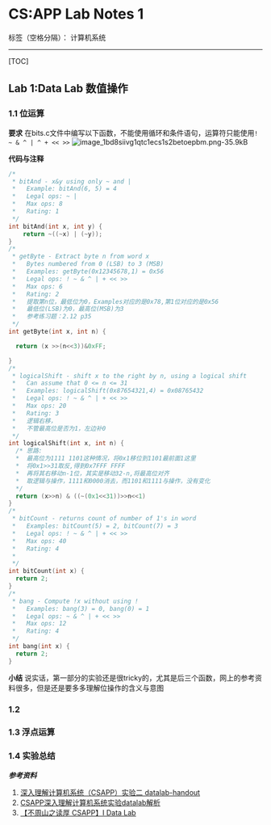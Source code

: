 # CS:APP Lab Notes 1

标签（空格分隔）： 计算机系统

---

[TOC]

## Lab 1:Data Lab 数值操作
### 1.1 位运算
**要求** 
在bits.c文件中编写以下函数，不能使用循环和条件语句，运算符只能使用```! ~ & ^ | ^ + << >>```
![image_1bd8siivg1qtc1ecs1s2betoepbm.png-35.9kB][1]

**代码与注释**
``` c
/* 
 * bitAnd - x&y using only ~ and | 
 *   Example: bitAnd(6, 5) = 4
 *   Legal ops: ~ |
 *   Max ops: 8
 *   Rating: 1
 */
int bitAnd(int x, int y) {
    return ~((~x) | (~y));
}
/* 
 * getByte - Extract byte n from word x
 *   Bytes numbered from 0 (LSB) to 3 (MSB)
 *   Examples: getByte(0x12345678,1) = 0x56
 *   Legal ops: ! ~ & ^ | + << >>
 *   Max ops: 6
 *   Rating: 2
 *   提取第n位，最低位为0，Examples对应的是0x78,第1位对应的是0x56
 *   最低位(LSB)为0，最高位(MSB)为3
 *   参考练习题：2.12 p35
 */
int getByte(int x, int n) {

  return (x >>(n<<3))&0xFF;

}
/* 
 * logicalShift - shift x to the right by n, using a logical shift
 *   Can assume that 0 <= n <= 31
 *   Examples: logicalShift(0x87654321,4) = 0x08765432
 *   Legal ops: ! ~ & ^ | + << >>
 *   Max ops: 20
 *   Rating: 3
 *   逻辑右移，
 *   不管最高位是否为1，左边补0
 */
int logicalShift(int x, int n) {
  /* 思路:
  *  最高位为1111 1101这种情况，将0x1移位到1101最前面1这里
  *  将0x1>>31取反,得到0x7FFF FFFF
  *  再将其右移动n-1位，其实是移动32-n,将最高位对齐
  *  取逻辑与操作，1111和0000消去，而1101和1111与操作，没有变化
  */
  return (x>>n) & ((~(0x1<<31))>>n<<1)
}
/*
 * bitCount - returns count of number of 1's in word
 *   Examples: bitCount(5) = 2, bitCount(7) = 3
 *   Legal ops: ! ~ & ^ | + << >>
 *   Max ops: 40
 *   Rating: 4
 *   
 */
int bitCount(int x) {
  return 2;
}
/* 
 * bang - Compute !x without using !
 *   Examples: bang(3) = 0, bang(0) = 1
 *   Legal ops: ~ & ^ | + << >>
 *   Max ops: 12
 *   Rating: 4 
 */
int bang(int x) {
  return 2;
}
```
**小结**
说实话，第一部分的实验还是很tricky的，尤其是后三个函数，网上的参考资料很多，但是还是要多多理解位操作的含义与意图

### 1.2 
### 1.3 浮点运算
### 1.4 实验总结


***参考资料***
1. [深入理解计算机系统（CSAPP）实验二 datalab-handout][2]
2. [CSAPP深入理解计算机系统实验datalab解析][3]
3. [【不周山之读厚 CSAPP】I Data Lab][4]
  


  [1]: http://static.zybuluo.com/hapuhundre/hnuhg8v41ksm9xzmj15azs5y/image_1bd8siivg1qtc1ecs1s2betoepbm.png
  [2]: http://www.cnblogs.com/tenlee/p/4951639.html
  [3]: http://blog.csdn.net/u014124795/article/details/38471797
  [4]: http://wdxtub.com/2016/04/16/thick-csapp-lab-1/
